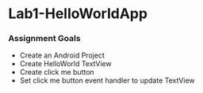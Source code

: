 # Lab1-HelloWorldApp

### Assignment Goals
- Create an Android Project
- Create HelloWorld TextView 
- Create click me button
- Set click me button event handler to update TextView
